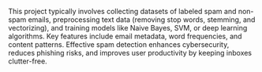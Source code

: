  This project typically involves collecting datasets of labeled spam and non-spam emails, preprocessing text data (removing stop words, stemming, and vectorizing), and training models like Naive Bayes, SVM, or deep learning algorithms. Key features include email metadata, word frequencies, and content patterns. Effective spam detection enhances cybersecurity, reduces phishing risks, and improves user productivity by keeping inboxes clutter-free.
